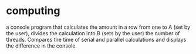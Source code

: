 # computing


a console program that calculates the amount in a row from one to A (set by the user), divides the calculation into B (sets by the user) the number of threads. Compares the time of serial and parallel calculations and displays the difference in the console.
